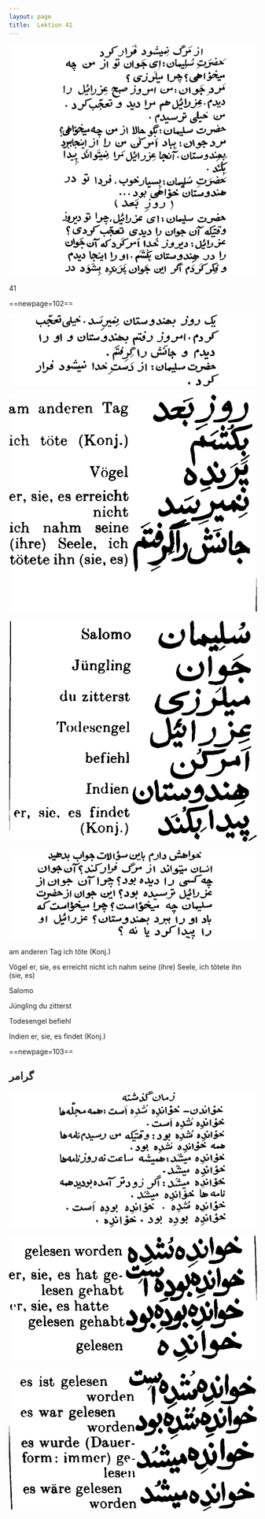 ```yaml
---
layout: page
title:  Lektion 41
---
```



![image](assets/s/104.png-03.png)



41



==newpage=102==

![image](assets/s/105.png-02.png)

![image](assets/s/2col/105.png-04_1L.png)

![image](assets/s/2col/105.png-04_2R.png)

![image](assets/s/105.png-05.png)

am anderen Tag ich töte (Konj.)

Vögel er, sie, es erreicht nicht ich nahm seine (ihre) Seele, ich tötete
ihn (sie, es)



Salomo

Jüngling du zitterst

Todesengel befiehl

Indien er, sie, es findet (Konj.)



==newpage=103==

## گرامر

![image](assets/s/106.png-03.png)

![image](assets/s/2col/106.png-12_1L.png)

![image](assets/s/2col/106.png-12_2R.png)

